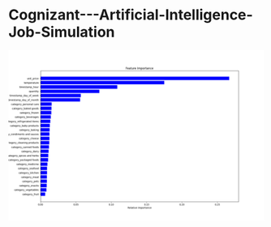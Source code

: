 # Cognizant---Artificial-Intelligence-Job-Simulation


![Links](https://github.com/akshatraj26/Cognizant---Artificial-Intelligence-Job-Simulation/blob/main/bar-h.png)
